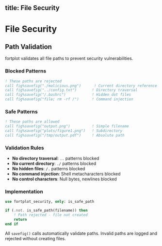 title: File Security
---

# File Security

## Path Validation

fortplot validates all file paths to prevent security vulnerabilities.

### Blocked Patterns

```fortran
! These paths are rejected
call fig%savefig("./malicious.png")      ! Current directory reference  
call fig%savefig("../config.txt")       ! Directory traversal
call fig%savefig("/.bashrc")            ! Hidden dot files
call fig%savefig("file; rm -rf /")      ! Command injection
```

### Safe Patterns

```fortran
! These paths are allowed
call fig%savefig("output.png")          ! Simple filename
call fig%savefig("plots/figure1.png")   ! Subdirectory
call fig%savefig("/tmp/output.pdf")     ! Absolute path
```

### Validation Rules

- **No directory traversal**: `..` patterns blocked
- **No current directory**: `./` patterns blocked  
- **No hidden files**: `/.` patterns blocked
- **No command injection**: Shell metacharacters blocked
- **No control characters**: Null bytes, newlines blocked

### Implementation

```fortran
use fortplot_security, only: is_safe_path

if (.not. is_safe_path(filename)) then
    ! Path rejected - file not created
    return
end if
```

All `savefig()` calls automatically validate paths. Invalid paths are logged and rejected without creating files.